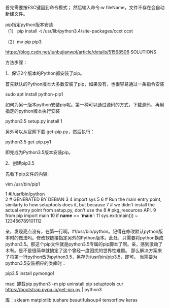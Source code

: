 首先需要按ESC键回到命令模式；
然后输入命令:w fileName，文件不存在会自动新建文件。



								            








pip指定python版本安装						
（1） pip install -t /usr/lib/python3.4/site-packages/ccxt ccxt
     

（2）mv pip pip3

https://blog.csdn.net/junbujianwpl/article/details/51598506
SOLUTIONS

方法步骤：

1、保证2个版本的Python都安装了pip。

首先默认的Python版本大多数安装了pip，如果没有，也很容易通过一条指令安装

sudo apt install python-pip1

如何为另一版本python安装pip呢。第一种可以通过源码的方式，下载源码，再用指定的python版本执行安装

python3.5 setup.py install 1

另外可以从官网下载 get-pip.py，然后执行：

 

python3.5 get-pip.py1

即完成为Python3.5版本安装pip。

2、创建pip3.5

先看下pip文件的内容:

vim /usr/bin/pip1

  1 #!/usr/bin/python                                                           
  2 # GENERATED BY DEBIAN
  3 
  4 import sys
  5 
  6 # Run the main entry point, similarly to how setuptools does it, but because
  7 # we didn't install the actual entry point from setup.py, don't use the
  8 # pkg_resources API.
  9 from pip import main
 10 if __name__ == '__main__':
 11     sys.exit(main())
~                           123456789101112

亲，发现亮点没有，在第一行啊。#!/usr/bin/python。记得在修改默认python版本时的做法吗。修改软链接指定另外的Python版本。此处，只需要将python换成python3.5。那这个pip文件就是python3.5专属的pip脚本了啊。亲，感到激动了木有。是不是很简单就搞定了这个曾经一度困扰的世界性难题。 
那么解决方案来了将第一行python改为python3.5，另存为/usr/bin/pip3.5，即可。 
当需要为python3.5安装相应的类库时：

pip3.5 install pymongo1



mac:
卸载pip     python3 -m pip uninstall pip setuptools 
             cur   https://bootstrap.pypa.io/get-pip.py | python3
	     
	     


库：sklearn  matplotlib  tushare  beautifulsoup4  tensorflow    keras 

